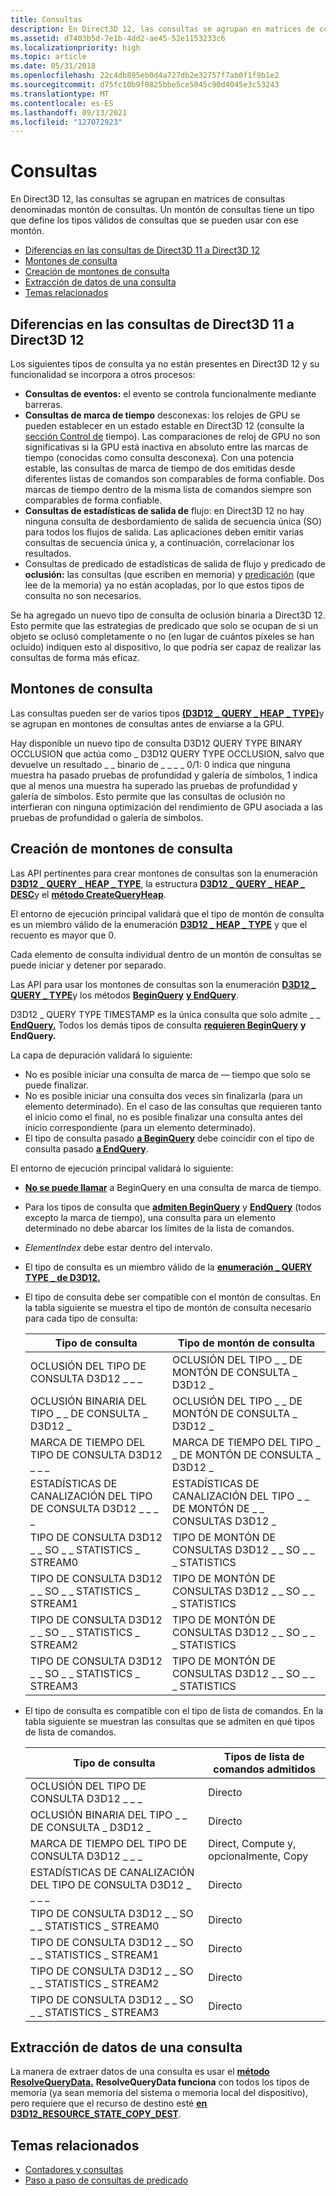 ```yaml
---
title: Consultas
description: En Direct3D 12, las consultas se agrupan en matrices de consultas denominadas montón de consultas. Un montón de consultas tiene un tipo que define los tipos válidos de consultas que se pueden usar con ese montón.
ms.assetid: d7403b5d-7e1b-4dd2-ae45-52e1153233c6
ms.localizationpriority: high
ms.topic: article
ms.date: 05/31/2018
ms.openlocfilehash: 22c4db895eb0d4a727db2e32757f7ab0f1f9b1e2
ms.sourcegitcommit: d75fc10b9f0825bbe5ce5045c90d4045e3c53243
ms.translationtype: MT
ms.contentlocale: es-ES
ms.lasthandoff: 09/13/2021
ms.locfileid: "127072923"
---
```

# <a name="queries"></a>Consultas

En Direct3D 12, las consultas se agrupan en matrices de consultas denominadas montón de consultas. Un montón de consultas tiene un tipo que define los tipos válidos de consultas que se pueden usar con ese montón.

-   [Diferencias en las consultas de Direct3D 11 a Direct3D 12](#differences-in-queries-from-direct3d-11-to-direct3d-12)
-   [Montones de consulta](#query-heaps)
-   [Creación de montones de consulta](#creating-query-heaps)
-   [Extracción de datos de una consulta](#extracting-data-from-a-query)
-   [Temas relacionados](#related-topics)

## <a name="differences-in-queries-from-direct3d-11-to-direct3d-12"></a>Diferencias en las consultas de Direct3D 11 a Direct3D 12

Los siguientes tipos de consulta ya no están presentes en Direct3D 12 y su funcionalidad se incorpora a otros procesos:

-   **Consultas de eventos:** el evento se controla funcionalmente mediante barreras.
-   **Consultas de marca de tiempo** desconexas: los relojes de GPU se pueden establecer en un estado estable en Direct3D 12 (consulte la [sección Control de](timing.md) tiempo). Las comparaciones de reloj de GPU no son significativas si la GPU está inactiva en absoluto entre las marcas de tiempo (conocidas como consulta desconexa). Con una potencia estable, las consultas de marca de tiempo de dos emitidas desde diferentes listas de comandos son comparables de forma confiable. Dos marcas de tiempo dentro de la misma lista de comandos siempre son comparables de forma confiable.
-   **Consultas de estadísticas de salida de** flujo: en Direct3D 12 no hay ninguna consulta de desbordamiento de salida de secuencia única (SO) para todos los flujos de salida. Las aplicaciones deben emitir varias consultas de secuencia única y, a continuación, correlacionar los resultados.
-   Consultas de predicado de estadísticas de salida de flujo y predicado de **oclusión:** las consultas (que escriben en memoria) y [predicación](predication.md) (que lee de la memoria) ya no están acopladas, por lo que estos tipos de consulta no son necesarios.

Se ha agregado un nuevo tipo de consulta de oclusión binaria a Direct3D 12. Esto permite que las estrategias de predicado que solo se ocupan de si un objeto se oclusó completamente o no (en lugar de cuántos píxeles se han ocluido) indiquen esto al dispositivo, lo que podría ser capaz de realizar las consultas de forma más eficaz.

## <a name="query-heaps"></a>Montones de consulta

Las consultas pueden ser de varios tipos [**(D3D12 \_ QUERY \_ HEAP \_ TYPE)**](/windows/desktop/api/d3d12/ne-d3d12-d3d12_query_heap_type)y se agrupan en montones de consultas antes de enviarse a la GPU.

Hay disponible un nuevo tipo de consulta D3D12 QUERY TYPE BINARY OCCLUSION que actúa como \_ D3D12 QUERY TYPE OCCLUSION, salvo que devuelve un resultado \_ \_ binario de \_ \_ \_ \_ 0/1: 0 indica que ninguna muestra ha pasado pruebas de profundidad y galería de símbolos, 1 indica que al menos una muestra ha superado las pruebas de profundidad y galería de símbolos. Esto permite que las consultas de oclusión no interfieran con ninguna optimización del rendimiento de GPU asociada a las pruebas de profundidad o galería de símbolos.

## <a name="creating-query-heaps"></a>Creación de montones de consulta

Las API pertinentes para crear montones de consultas son la enumeración [**D3D12 \_ QUERY \_ HEAP \_ TYPE**](/windows/desktop/api/d3d12/ne-d3d12-d3d12_query_heap_type), la estructura [**D3D12 \_ QUERY \_ HEAP \_ DESC**](/windows/desktop/api/d3d12/ns-d3d12-d3d12_query_heap_desc)y el [**método CreateQueryHeap**](/windows/desktop/api/d3d12/nf-d3d12-id3d12device-createqueryheap).

El entorno de ejecución principal validará que el tipo de montón de consulta es un miembro válido de la enumeración [**D3D12 \_ HEAP \_ TYPE**](/windows/desktop/api/d3d12/ne-d3d12-d3d12_heap_type) y que el recuento es mayor que 0.

Cada elemento de consulta individual dentro de un montón de consultas se puede iniciar y detener por separado.

Las API para usar los montones de consultas son la enumeración [**D3D12 \_ QUERY \_ TYPE**](/windows/desktop/api/d3d12/ne-d3d12-d3d12_query_type)y los métodos [**BeginQuery**](/windows/desktop/api/d3d12/nf-d3d12-id3d12graphicscommandlist-beginquery) [**y EndQuery**](/windows/desktop/api/d3d12/nf-d3d12-id3d12graphicscommandlist-endquery).

D3D12 \_ QUERY TYPE TIMESTAMP es la única consulta que solo admite \_ \_ [**EndQuery.**](/windows/desktop/api/d3d12/nf-d3d12-id3d12graphicscommandlist-endquery) Todos los demás tipos de consulta [**requieren BeginQuery**](/windows/desktop/api/d3d12/nf-d3d12-id3d12graphicscommandlist-beginquery) **y EndQuery.**

La capa de depuración validará lo siguiente:

-   No es posible iniciar una consulta de marca de &mdash; tiempo que solo se puede finalizar.
-   No es posible iniciar una consulta dos veces sin finalizarla (para un elemento determinado). En el caso de las consultas que requieren tanto el inicio como el final, no es posible finalizar una consulta antes del inicio correspondiente (para un elemento determinado).
-   El tipo de consulta pasado [**a BeginQuery**](/windows/desktop/api/d3d12/nf-d3d12-id3d12graphicscommandlist-beginquery) debe coincidir con el tipo de consulta pasado [**a EndQuery**](/windows/desktop/api/d3d12/nf-d3d12-id3d12graphicscommandlist-endquery).

El entorno de ejecución principal validará lo siguiente:

-   [**No se puede llamar**](/windows/desktop/api/d3d12/nf-d3d12-id3d12graphicscommandlist-beginquery) a BeginQuery en una consulta de marca de tiempo.
-   Para los tipos de consulta que [**admiten BeginQuery**](/windows/desktop/api/d3d12/nf-d3d12-id3d12graphicscommandlist-beginquery) y [**EndQuery**](/windows/desktop/api/d3d12/nf-d3d12-id3d12graphicscommandlist-endquery) (todos excepto la marca de tiempo), una consulta para un elemento determinado no debe abarcar los límites de la lista de comandos.
-   *ElementIndex* debe estar dentro del intervalo.
-   El tipo de consulta es un miembro válido de la [**enumeración \_ QUERY TYPE \_ de D3D12.**](/windows/desktop/api/d3d12/ne-d3d12-d3d12_query_type)
-   El tipo de consulta debe ser compatible con el montón de consultas. En la tabla siguiente se muestra el tipo de montón de consulta necesario para cada tipo de consulta:

    

    | Tipo de consulta                                  | Tipo de montón de consulta                                |
    |---------------------------------------------|------------------------------------------------|
    | OCLUSIÓN DEL TIPO DE CONSULTA D3D12 \_ \_ \_               | OCLUSIÓN DEL TIPO \_ \_ DE MONTÓN DE CONSULTA \_ D3D12 \_            |
    | OCLUSIÓN BINARIA DEL TIPO \_ \_ DE CONSULTA \_ D3D12 \_       | OCLUSIÓN DEL TIPO \_ \_ DE MONTÓN DE CONSULTA \_ D3D12 \_            |
    | MARCA DE TIEMPO DEL TIPO DE CONSULTA D3D12 \_ \_ \_               | MARCA DE TIEMPO DEL TIPO \_ \_ DE MONTÓN DE CONSULTA \_ D3D12 \_            |
    | ESTADÍSTICAS DE CANALIZACIÓN DEL TIPO DE CONSULTA D3D12 \_ \_ \_ \_    | ESTADÍSTICAS DE CANALIZACIÓN DEL TIPO \_ \_ DE MONTÓN DE \_ \_ CONSULTAS D3D12 \_ |
    | TIPO DE CONSULTA D3D12 \_ \_ SO \_ \_ STATISTICS \_ STREAM0 | TIPO DE MONTÓN DE CONSULTAS D3D12 \_ \_ SO \_ \_ \_ STATISTICS       |
    | TIPO DE CONSULTA D3D12 \_ \_ SO \_ \_ STATISTICS \_ STREAM1 | TIPO DE MONTÓN DE CONSULTAS D3D12 \_ \_ SO \_ \_ \_ STATISTICS       |
    | TIPO DE CONSULTA D3D12 \_ \_ SO \_ \_ STATISTICS \_ STREAM2 | TIPO DE MONTÓN DE CONSULTAS D3D12 \_ \_ SO \_ \_ \_ STATISTICS       |
    | TIPO DE CONSULTA D3D12 \_ \_ SO \_ \_ STATISTICS \_ STREAM3 | TIPO DE MONTÓN DE CONSULTAS D3D12 \_ \_ SO \_ \_ \_ STATISTICS       |

    

     

-   El tipo de consulta es compatible con el tipo de lista de comandos. En la tabla siguiente se muestran las consultas que se admiten en qué tipos de lista de comandos.

    

    | Tipo de consulta                                  | Tipos de lista de comandos admitidos         |
    |---------------------------------------------|--------------------------------------|
    | OCLUSIÓN DEL TIPO DE CONSULTA D3D12 \_ \_ \_               | Directo                               |
    | OCLUSIÓN BINARIA DEL TIPO \_ \_ DE CONSULTA \_ D3D12 \_       | Directo                               |
    | MARCA DE TIEMPO DEL TIPO DE CONSULTA D3D12 \_ \_ \_               | Direct, Compute y, opcionalmente, Copy |
    | ESTADÍSTICAS DE CANALIZACIÓN DEL TIPO DE CONSULTA D3D12 \_ \_ \_ \_    | Directo                               |
    | TIPO DE CONSULTA D3D12 \_ \_ SO \_ \_ STATISTICS \_ STREAM0 | Directo                               |
    | TIPO DE CONSULTA D3D12 \_ \_ SO \_ \_ STATISTICS \_ STREAM1 | Directo                               |
    | TIPO DE CONSULTA D3D12 \_ \_ SO \_ \_ STATISTICS \_ STREAM2 | Directo                               |
    | TIPO DE CONSULTA D3D12 \_ \_ SO \_ \_ STATISTICS \_ STREAM3 | Directo                               |

    

     

## <a name="extracting-data-from-a-query"></a>Extracción de datos de una consulta

La manera de extraer datos de una consulta es usar el [**método ResolveQueryData.**](/windows/win32p/api/d3d12/nf-d3d12-id3d12graphicscommandlist-resolvequerydata) **ResolveQueryData funciona** con todos los tipos de memoria (ya sean memoria del sistema o memoria local del dispositivo), pero requiere que el recurso de destino esté [**en D3D12_RESOURCE_STATE_COPY_DEST**](/windows/win32/api/d3d12/ne-d3d12-d3d12_resource_states). 

## <a name="related-topics"></a>Temas relacionados

* [Contadores y consultas](counters-and-queries.md)
* [Paso a paso de consultas de predicado](predication-queries.md)

